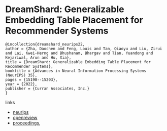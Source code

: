 # DreamShard: Generalizable Embedding Table Placement for Recommender Systems

```
@incollection{dreamshard_neurips22,
author = {Zha, Daochen and Feng, Louis and Tan, Qiaoyu and Liu, Zirui and Lai, Kwei-Herng and Bhushanam, Bhargav and Tian, Yuandong and Kejariwal, Arun and Hu, Xia},
title = {DreamShard: Generalizable Embedding Table Placement for Recommender Systems},
booktitle = {Advances in Neural Information Processing Systems (NeurIPS) 35},
pages = {15190--15203},
year = {2022},
publisher = {Curran Associates, Inc.}
}
```

links
- [neurips](https://nips.cc/Conferences/2022/Schedule?showEvent=55217)
- [openreview](https://openreview.net/forum?id=_atSgd9Np52)
- [proceedings](https://papers.nips.cc//paper_files/paper/2022/hash/62302a24b04589f9f9cdd5b02c344b6c-Abstract-Conference.html),
